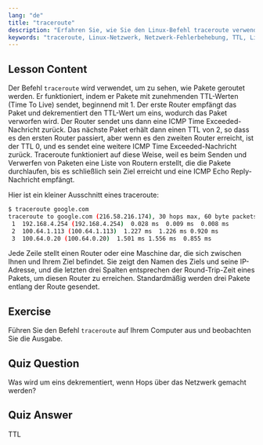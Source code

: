 ```yaml
---
lang: "de"
title: "traceroute"
description: "Erfahren Sie, wie Sie den Linux-Befehl traceroute verwenden, um Netzwerkrouten zu verfolgen und Konnektivitätsprobleme zu beheben. Verstehen Sie TTL und Paket-Routing für Anfänger."
keywords: "traceroute, Linux-Netzwerk, Netzwerk-Fehlerbehebung, TTL, Linux-Befehle, Anfänger, Tutorial"
---
```


## Lesson Content

Der Befehl `traceroute` wird verwendet, um zu sehen, wie Pakete geroutet werden. Er funktioniert, indem er Pakete mit zunehmenden TTL-Werten (Time To Live) sendet, beginnend mit 1. Der erste Router empfängt das Paket und dekrementiert den TTL-Wert um eins, wodurch das Paket verworfen wird. Der Router sendet uns dann eine ICMP Time Exceeded-Nachricht zurück. Das nächste Paket erhält dann einen TTL von 2, so dass es den ersten Router passiert, aber wenn es den zweiten Router erreicht, ist der TTL 0, und es sendet eine weitere ICMP Time Exceeded-Nachricht zurück. Traceroute funktioniert auf diese Weise, weil es beim Senden und Verwerfen von Paketen eine Liste von Routern erstellt, die die Pakete durchlaufen, bis es schließlich sein Ziel erreicht und eine ICMP Echo Reply-Nachricht empfängt.

Hier ist ein kleiner Ausschnitt eines traceroute:

```bash
$ traceroute google.com
traceroute to google.com (216.58.216.174), 30 hops max, 60 byte packets
 1  192.168.4.254 (192.168.4.254)  0.028 ms  0.009 ms  0.008 ms
 2  100.64.1.113 (100.64.1.113)  1.227 ms  1.226 ms 0.920 ms
 3  100.64.0.20 (100.64.0.20)  1.501 ms 1.556 ms  0.855 ms
```

Jede Zeile stellt einen Router oder eine Maschine dar, die sich zwischen Ihnen und Ihrem Ziel befindet. Sie zeigt den Namen des Ziels und seine IP-Adresse, und die letzten drei Spalten entsprechen der Round-Trip-Zeit eines Pakets, um diesen Router zu erreichen. Standardmäßig werden drei Pakete entlang der Route gesendet.

## Exercise

Führen Sie den Befehl `traceroute` auf Ihrem Computer aus und beobachten Sie die Ausgabe.

## Quiz Question

Was wird um eins dekrementiert, wenn Hops über das Netzwerk gemacht werden?

## Quiz Answer

TTL
